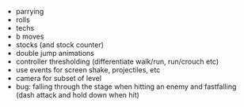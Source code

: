 - parrying
- rolls
- techs
- b moves 
- stocks (and stock counter)
- double jump animations
- controller thresholding (differentiate walk/run, run/crouch etc)
- use events for screen shake, projectiles, etc
- camera for subset of level 
- bug: falling through the stage when hitting an enemy and fastfalling (dash attack and hold down when hit)